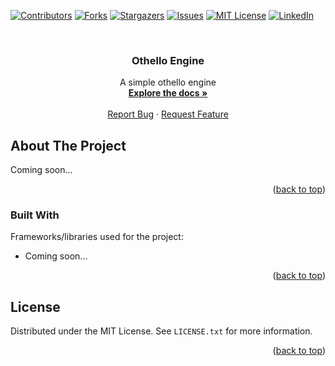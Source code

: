 <div id="top"></div>

[![Contributors][contributors-shield]][contributors-url]
[![Forks][forks-shield]][forks-url]
[![Stargazers][stars-shield]][stars-url]
[![Issues][issues-shield]][issues-url]
[![MIT License][license-shield]][license-url]
[![LinkedIn][linkedin-shield]][linkedin-url]

<!-- PROJECT LOGO -->
<br />
<div align="center">

<h3 align="center">Othello Engine</h3>

  <p align="center">
    A simple othello engine
    <br />
    <a href="https://github.com/chrkj/OthelloEngine"><strong>Explore the docs »</strong></a>
    <br />
    <br />
    <a href="https://github.com/chrkj/OthelloEngine/issues">Report Bug</a>
    ·
    <a href="https://github.com/chrkj/OthelloEngine/issues">Request Feature</a>
  </p>
</div>

<!-- ABOUT THE PROJECT -->
## About The Project
Coming soon...
<p align="right">(<a href="#top">back to top</a>)</p>



### Built With

Frameworks/libraries used for the project:

* Coming soon...

<p align="right">(<a href="#top">back to top</a>)</p>

<!-- LICENSE -->
## License

Distributed under the MIT License. See `LICENSE.txt` for more information.

<p align="right">(<a href="#top">back to top</a>)</p>

<!-- MARKDOWN LINKS & IMAGES -->
[contributors-shield]: https://img.shields.io/github/contributors/chrkj/OthelloEngine.svg?style=for-the-badge
[contributors-url]: https://github.com/chrkj/OthelloEngine/graphs/contributors

[forks-shield]: https://img.shields.io/github/forks/chrkj/OthelloEngine.svg?style=for-the-badge
[forks-url]: https://github.com/chrkj/OthelloEngine/network/members

[stars-shield]: https://img.shields.io/github/stars/chrkj/OthelloEngine.svg?style=for-the-badge
[stars-url]: https://github.com/chrkj/OthelloEngine/stargazers

[issues-shield]: https://img.shields.io/github/issues/chrkj/OthelloEngine.svg?style=for-the-badge
[issues-url]: https://github.com/chrkj/OthelloEngine/issues

[license-shield]: https://img.shields.io/github/license/chrkj/OthelloEngine.svg?style=for-the-badge&
[license-url]: https://github.com/chrkj/OthelloEngine/blob/master/LICENSE


[linkedin-shield]: https://img.shields.io/badge/-LinkedIn-black.svg?style=for-the-badge&logo=linkedin&colorB=555
[linkedin-url]: https://www.linkedin.com/in/christian-kjaer/
